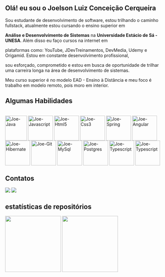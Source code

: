 ## Olá! eu sou o Joelson Luiz Conceição Cerqueira

<p> Sou estudante de desenvolvimento de software, estou trilhando o caminho fullstack, atualmente estou cursando o ensino superior em </p>
<p> <strong>Análise e Desenvolvimento de Sistemas</strong> na <strong>Universidade Estácio de Sá - UNESA</strong>. Além disso eu faço cursos na internet em   </p><p>plataformas como: YouTube, JDevTreinamentos, DevMedia, Udemy e Origamid. Estou em constante desenvolvimento profissional, </p>
<p> sou esforçado, comprometido e estou em busca de oportunidade de trilhar uma carreira longa na área de desenvolvimento de sistemas.</p>
<p> Meu curso superior é no modelo EAD - Ensino à Distância e meu foco é trabalho em modelo remoto, pois moro em interior. </p>

##
## Algumas Habilidades

<div style="display: inline_block"><br>
  <img align="center" alt="Joe-Java" height="80" width="70" src="https://c8.alamy.com/comp/2CFJA28/java-programming-language-2CFJA28.jpg" />
  <img align="center" alt="Joe-Javascript" height="80" width="80" src="https://cdn-icons-png.flaticon.com/512/1199/1199124.png" />
  <img align="center" alt="Joe-Html5" height="80" width="80" src="https://cdn.jsdelivr.net/gh/devicons/devicon/icons/html5/html5-plain-wordmark.svg" />
  <img align="center" alt="Joe-Css3" height="80" width="80" src="https://cdn.jsdelivr.net/gh/devicons/devicon/icons/css3/css3-plain-wordmark.svg" /> 
  <img align="center" alt="Joe-Spring" height="80" width="80" src="https://www.openxcell.com/wp-content/uploads/2021/10/springboot-inner.svg" />
  <img align="center" alt="Joe-Angular" height="80" width="80" src="https://angular.io/assets/images/logos/angular/angular.png" />
  <img align="center" alt="Joe-Hibernate" height="80" width="80" src="https://www.decodejava.com/hibernate_logo.svg" />
  <img align="center" alt="Joe-Git" height="80" width="80" src="https://icon-library.com/images/github-svg-icon/github-svg-icon-1.jpg" />
  <img align="center" alt="Joe-MySql" height="80" width="80" src="https://upload.wikimedia.org/wikipedia/commons/thumb/b/b2/Database-mysql.svg/1200px-Database-mysql.svg.png" />
  <img align="center" alt="Joe-Postgres" height="80" width="80" src="https://cdn.iconscout.com/icon/free/png-256/postgresql-11-1175122.png" />
  <img align="center" alt="Joe-Typescript" height="80" width="80" src="https://raw.githubusercontent.com/microsoft/TypeScript-Website/v2/packages/typescriptlang-org/static/branding/ts-logo-512.svg" />
   <img align="center" alt="Joe-Typescript" height="80" width="80" src="https://www.pngkit.com/png/detail/866-8665831_the-postman-logo-is-available-in-png-svg.png" />
</div>

##
## Contatos
 <a href = "mailto:joelsonluiz2010@gmail.com"><img src="https://img.shields.io/badge/-Gmail-%23333?style=for-the-badge&logo=gmail&logoColor=white" target="_blank"></a>
  <a href="https://www.linkedin.com/in/joelson-l-c-cerqueira-906a32195" target="_blank"><img src="https://img.shields.io/badge/-LinkedIn-%230077B5?style=for-the-badge&logo=linkedin&logoColor=white" target="_blank"></a> 
  
  ##
## estatísticas de repositórios

<div>
  <img " height="180em" src="https://github-readme-stats.vercel.app/api?username=Joelson0935&show_icons=true&theme=dark&include_all_commits=true&count_private=true"/>
  <img height="180em" src="https://github-readme-stats.vercel.app/api/top-langs/?username=Joelson0935&layout=compact&langs_count=7&theme=dark"/>
</div>


##





